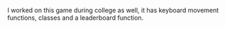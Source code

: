 I worked on this game during college as well, it has keyboard movement functions, classes and a leaderboard function.
